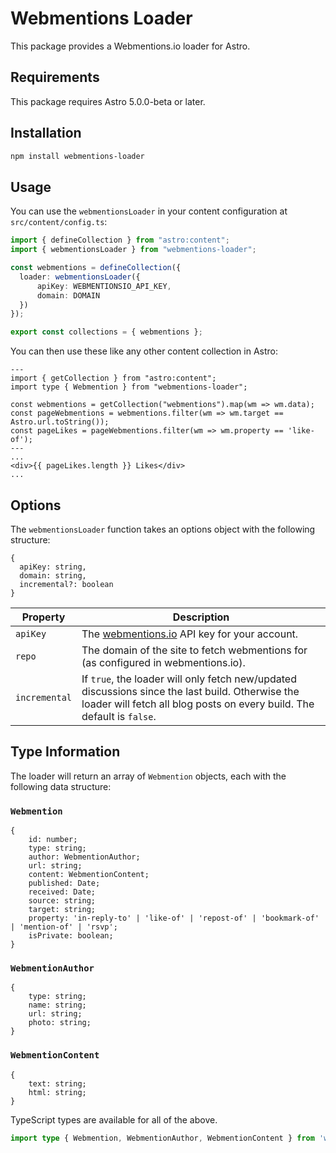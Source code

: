 # Webmentions Loader

This package provides a Webmentions.io loader for Astro.

## Requirements

This package requires Astro 5.0.0-beta or later.

## Installation

```sh
npm install webmentions-loader
```

## Usage

You can use the `webmentionsLoader` in your content configuration at `src/content/config.ts`:

```typescript
import { defineCollection } from "astro:content";
import { webmentionsLoader } from "webmentions-loader";

const webmentions = defineCollection({
  loader: webmentionsLoader({
      apiKey: WEBMENTIONSIO_API_KEY,
      domain: DOMAIN
  })
});

export const collections = { webmentions };
```
You can then use these like any other content collection in Astro:

```astro
---
import { getCollection } from "astro:content";
import type { Webmention } from "webmentions-loader";

const webmentions = getCollection("webmentions").map(wm => wm.data);
const pageWebmentions = webmentions.filter(wm => wm.target == Astro.url.toString());
const pageLikes = pageWebmentions.filter(wm => wm.property == 'like-of');
---
...
<div>{{ pageLikes.length }} Likes</div>
...
```

## Options

The `webmentionsLoader` function takes an options object with the following structure:

```text
{
  apiKey: string,
  domain: string,
  incremental?: boolean
}
```

| Property                     | Description                                                                                                                                                                |
|------------------------------|----------------------------------------------------------------------------------------------------------------------------------------------------------------------------|
| `apiKey`                     | The [webmentions.io](https://webmentions.io) API key for your account.                                                                                                     |
| `repo`                       | The domain of the site to fetch webmentions for (as configured in webmentions.io).                                                                                         |
| `incremental`                | If `true`, the loader will only fetch new/updated discussions since the last build. Otherwise the loader will fetch all blog posts on every build. The default is `false`. |


## Type Information

The loader will return an array of `Webmention` objects, each with the following data structure:

### `Webmention`

```text
{
    id: number;
    type: string;
    author: WebmentionAuthor;
    url: string;
    content: WebmentionContent;
    published: Date;
    received: Date;
    source: string;
    target: string;
    property: 'in-reply-to' | 'like-of' | 'repost-of' | 'bookmark-of' | 'mention-of' | 'rsvp';
    isPrivate: boolean;
}
```

### `WebmentionAuthor`

```text
{
    type: string;
    name: string;
    url: string;
    photo: string;
}
```

### `WebmentionContent`

```text
{
    text: string;
    html: string;
}
```

TypeScript types are available for all of the above.

```typescript
import type { Webmention, WebmentionAuthor, WebmentionContent } from 'webmentions-loader'
```